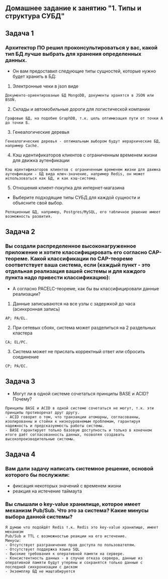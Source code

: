 ## Домашнее задание к занятию "1. Типы и структура СУБД"

## Задача 1

### Архитектор ПО решил проконсультироваться у вас, какой тип БД лучше выбрать для хранения определенных данных.

- Он вам предоставил следующие типы сущностей, которые нужно будет хранить в БД:

1) Электронные чеки в json виде

```
Документо-ориентированые БД MongoDB, документы хранятся в JSON или BSON.
```
2) Склады и автомобильные дороги для логистической компании
```
Графовые БД, на подобие GraphDB, т.к. цель оптимизация пути от точки А до точки Б.
```
3) Генеалогические деревья
```
Генеалогические деревья - оптимальным выбором будут иерархические БД, например Caché.
```
4) Кэш идентификаторов клиентов с ограниченным временем жизни для движка аутенфикации
```
Кэш идентификаторов клиентов с ограниченным временем жизни для движка аутенфикации - БД вида ключ-значение, например Redis, он может использоваться как БД, и как кэш-система.
```
5) Отношения клиент-покупка для интернет-магазина
- Выберите подходящие типы СУБД для каждой сущности и объясните свой выбор.
```
Реляционные БД, например, Postgres/MySQL, его табличное решение имеет
возможность развития.
```

## Задача 2

### Вы создали распределенное высоконагруженное приложение и хотите классифицировать его согласно CAP-теореме. Какой классификации по CAP-теореме соответствует ваша система, если (каждый пункт - это отдельная реализация вашей системы и для каждого пункта надо привести классификацию):

- А согласно PACELC-теореме, как бы вы классифицировали данные реализации?
  
1) Данные записываются на все узлы с задержкой до часа (асинхронная запись)
```
АР; PA/EL.
```
2) При сетевых сбоях, система может разделиться на 2 раздельных кластера
```
СA; EL/PC.
```
3) Система может не прислать корректный ответ или сбросить соединение
```
CP; PA/EC.
```


## Задача 3

- Могут ли в одной системе сочетаться принципы BASE и ACID? Почему?
```
Принципы BASE и ACID в одной системе сочетаться не могут, т.к. эти принципы противоречат друг другу.
- ACID говорит о том, что транзакции атомарны, согласованны, изолированны и стойки к низкоуровнемым проблемам, гарантируя надежность и предсказуемость работы системы.
- BASE гарантирует только базовую доступность и только в конечном итоге даёт согласованность данных, позволяя создавать высокопроизводительные системы.

```

## Задача 4 

### Вам дали задачу написать системное решение, основой которого бы послужили:

- фиксация некоторых значений с временем жизни
- реакция на истечение таймаута
### Вы слышали о key-value хранилище, которое имеет механизм Pub/Sub. Что это за система? Какие минусы выбора данной системы?

```
Я думаю что подойдёт Redis т.к. Redis это key-value хранилище, имеет механизм
Pub/Sub и TTL с возможностью реакции на его истечение.
Минусы: 
- Отсутствует разграничение прав доступа по пользователям.
- Отсутствует поддержка языка SQL
- Высокие требования к оперативной памяти на сервере.
- Консистентность данных - в случае отказа сервера, данные из оперативной памяти будут утеряны и сохранятся только данные с последней синхронизации с диском
- Экземпляр БД не маштабируется
```